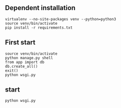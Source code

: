 
## Dependent installation
```shell
virtualenv --no-site-packages venv --python=python3
source venv/bin/activate
pip install -r requirements.txt
```
## First start
```
source venv/bin/activate
python manage.py shell
from app import db
db.create_all()
exit()
python wsgi.py
```
## start

```shell
python wsgi.py
```


